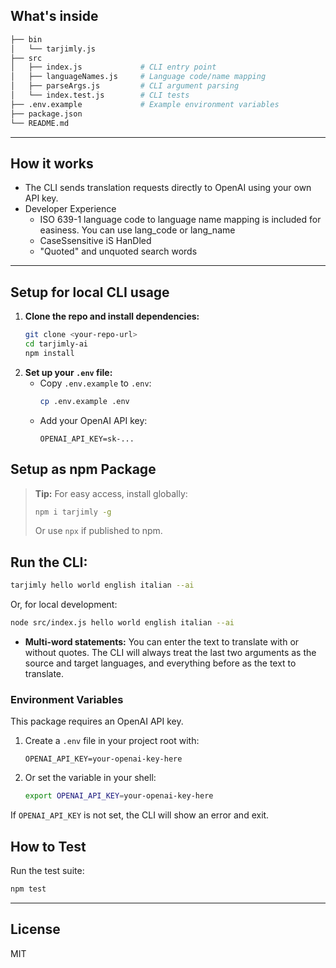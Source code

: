## What's inside

```bash
├── bin
│   └── tarjimly.js
├── src
│   ├── index.js             # CLI entry point
│   ├── languageNames.js     # Language code/name mapping
│   ├── parseArgs.js         # CLI argument parsing
│   └── index.test.js        # CLI tests
├── .env.example             # Example environment variables
├── package.json
└── README.md
```

---

## How it works
- The CLI sends translation requests directly to OpenAI using your own API key.
- Developer Experience
  - ISO 639-1 language code to language name mapping is included for easiness. You can use lang_code or lang_name
  - CaseSsensitive iS HanDled
  - "Quoted" and unquoted search words
---

## Setup for local CLI usage

1. **Clone the repo and install dependencies:**
   ```sh
   git clone <your-repo-url>
   cd tarjimly-ai
   npm install
   ```
2. **Set up your `.env` file:**
   - Copy `.env.example` to `.env`:
     ```sh
     cp .env.example .env
     ```
   - Add your OpenAI API key:
     ```
     OPENAI_API_KEY=sk-...
     ```

## Setup as npm Package

> **Tip:** For easy access, install globally:
> ```sh
> npm i tarjimly -g
> ```
> Or use `npx` if published to npm.

## Run the CLI:
```sh
tarjimly hello world english italian --ai
```
Or, for local development:
```sh
node src/index.js hello world english italian --ai
```
- **Multi-word statements:** You can enter the text to translate with or without quotes. The CLI will always treat the last two arguments as the source and target languages, and everything before as the text to translate.

### Environment Variables

This package requires an OpenAI API key.

1. Create a `.env` file in your project root with:
   ```
   OPENAI_API_KEY=your-openai-key-here
   ```
2. Or set the variable in your shell:
   ```sh
   export OPENAI_API_KEY=your-openai-key-here
   ```

If `OPENAI_API_KEY` is not set, the CLI will show an error and exit.

## How to Test

Run the test suite:
```sh
npm test
```

---

## License
MIT
